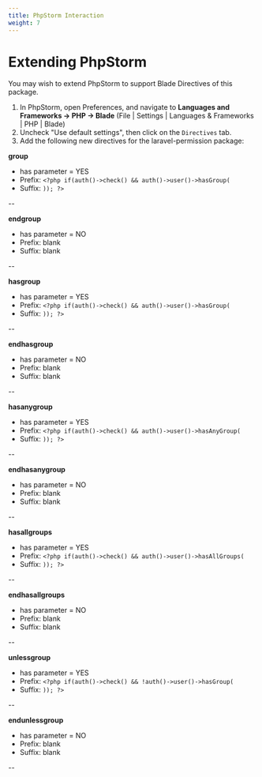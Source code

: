 ```yaml
---
title: PhpStorm Interaction
weight: 7
---
```


# Extending PhpStorm 

You may wish to extend PhpStorm to support Blade Directives of this package.

1. In PhpStorm, open Preferences, and navigate to **Languages and Frameworks -> PHP -> Blade**
(File | Settings | Languages & Frameworks | PHP | Blade)
2. Uncheck "Use default settings", then click on the `Directives` tab.
3. Add the following new directives for the laravel-permission package:


**group**

- has parameter = YES
- Prefix: `<?php if(auth()->check() && auth()->user()->hasGroup(`
- Suffix: `)); ?>`

--

**endgroup**

- has parameter = NO
- Prefix: blank
- Suffix: blank

--

**hasgroup**

- has parameter = YES
- Prefix: `<?php if(auth()->check() && auth()->user()->hasGroup(`
- Suffix: `)); ?>`

--

**endhasgroup**

- has parameter = NO
- Prefix: blank
- Suffix: blank

--

**hasanygroup**

- has parameter = YES
- Prefix: `<?php if(auth()->check() && auth()->user()->hasAnyGroup(`
- Suffix: `)); ?>`

--

**endhasanygroup**

- has parameter = NO
- Prefix: blank
- Suffix: blank

--

**hasallgroups**

- has parameter = YES
- Prefix: `<?php if(auth()->check() && auth()->user()->hasAllGroups(`
- Suffix: `)); ?>`

--

**endhasallgroups**

- has parameter = NO
- Prefix: blank
- Suffix: blank

--

**unlessgroup**

- has parameter = YES
- Prefix: `<?php if(auth()->check() && !auth()->user()->hasGroup(`
- Suffix: `)); ?>`

--

**endunlessgroup**

- has parameter = NO
- Prefix: blank
- Suffix: blank

--
